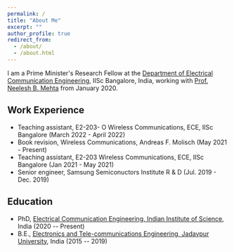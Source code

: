 ```yaml
---
permalink: /
title: "About Me"
excerpt: ""
author_profile: true
redirect_from: 
  - /about/
  - /about.html
---
```


I am a Prime Minister's Research Fellow at the [Department of Electrical Communication Engineering](https://ece.iisc.ac.in/), IISc Bangalore, India, working with [Prof. Neelesh B. Mehta](https://ece.iisc.ac.in/~nextgenwrl/Neelesh.html) from January 2020. 

Work Experience
----------
* Teaching assistant, E2-203- O Wireless Communications, ECE, IISc Bangalore (March 2022 - April 2022) 
* Book revision, Wireless Communications, Andreas F. Molisch (May 2021 - Present)
* Teaching assistant, E2-203 Wireless Communications, ECE, IISc Bangalore (Jan 2021 - May 2021)
* Senior engineer, Samsung Semiconuctors Institute R & D (Jul. 2019 - Dec. 2019)

Education
---------
* PhD, [Electrical Communication Engineering, Indian Institute of Science](https://ece.iisc.ac.in/), India (2020 -- Present)
* B.E., [Electronics and Tele-communications Engineering, Jadavpur University](http://www.jaduniv.edu.in/view_department.php?deptid=84), India (2015 -- 2019)

